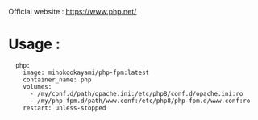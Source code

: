 Official website : https://www.php.net/  
  
# Usage :
      php:
        image: mihokookayami/php-fpm:latest
        container_name: php
        volumes:
          - /my/conf.d/path/opache.ini:/etc/php8/conf.d/opache.ini:ro
    	  - /my/php-fpm.d/path/www.conf:/etc/php8/php-fpm.d/www.conf:ro
        restart: unless-stopped